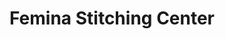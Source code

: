 ---
title: "Femina Stitching Center"
url: /thiruvananthapuram/femina-stitching-center/
shop: tailor
---